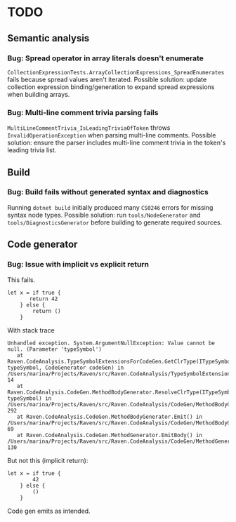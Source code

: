 # TODO

## Semantic analysis

### Bug: Spread operator in array literals doesn't enumerate
`CollectionExpressionTests.ArrayCollectionExpressions_SpreadEnumerates` fails because spread values aren't iterated.
Possible solution: update collection expression binding/generation to expand spread expressions when building arrays.

### Bug: Multi-line comment trivia parsing fails
`MultiLineCommentTrivia_IsLeadingTriviaOfToken` throws `InvalidOperationException` when parsing multi-line comments.
Possible solution: ensure the parser includes multi-line comment trivia in the token's leading trivia list.

## Build

### Bug: Build fails without generated syntax and diagnostics
Running `dotnet build` initially produced many `CS0246` errors for missing syntax node types.
Possible solution: run `tools/NodeGenerator` and `tools/DiagnosticsGenerator` before building to generate required sources.

## Code generator
### Bug: Issue with implicit vs explicit return

This fails.

```raven
let x = if true {
       return 42
    } else {
        return ()
    }
```

With stack trace

```
Unhandled exception. System.ArgumentNullException: Value cannot be null. (Parameter 'typeSymbol')
   at Raven.CodeAnalysis.TypeSymbolExtensionsForCodeGen.GetClrType(ITypeSymbol typeSymbol, CodeGenerator codeGen) in /Users/marina/Projects/Raven/src/Raven.CodeAnalysis/TypeSymbolExtensionsForCodeGen.cs:line 14
   at Raven.CodeAnalysis.CodeGen.MethodBodyGenerator.ResolveClrType(ITypeSymbol typeSymbol) in /Users/marina/Projects/Raven/src/Raven.CodeAnalysis/CodeGen/MethodBodyGenerator.cs:line 292
   at Raven.CodeAnalysis.CodeGen.MethodBodyGenerator.Emit() in /Users/marina/Projects/Raven/src/Raven.CodeAnalysis/CodeGen/MethodBodyGenerator.cs:line 69
   at Raven.CodeAnalysis.CodeGen.MethodGenerator.EmitBody() in /Users/marina/Projects/Raven/src/Raven.CodeAnalysis/CodeGen/MethodGenerator.cs:line 130
```

But not this (implicit return):

```raven
let x = if true {
        42
    } else {
        ()
    }
```

Code gen emits as intended.
